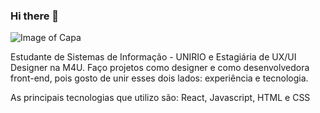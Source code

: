 ### Hi there 👋
![Image of Capa](https://i.ibb.co/TK4ThHM/background.png)

Estudante de Sistemas de Informação - UNIRIO e Estagiária de UX/UI Designer na M4U. 
Faço projetos como designer e como desenvolvedora front-end, pois gosto de unir esses dois lados: experiência e tecnologia. 

As principais tecnologias que utilizo são: React, Javascript, HTML e CSS

<!--
**LuisaCRodrigues/LuisaCRodrigues** is a ✨ _special_ ✨ repository because its `README.md` (this file) appears on your GitHub profile.

Here are some ideas to get you started:

- 🔭 I’m currently working on ...
- 🌱 I’m currently learning ...
- 👯 I’m looking to collaborate on ...
- 🤔 I’m looking for help with ...
- 💬 Ask me about ...
- 📫 How to reach me: ...
- 😄 Pronouns: ...
- ⚡ Fun fact: ...
-->
